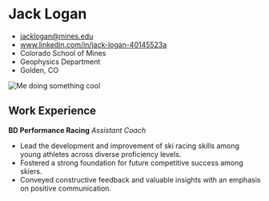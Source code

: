 # Jack Logan
- jacklogan@mines.edu
- www.linkedin.com/in/jack-logan-40145523a
- Colorado School of Mines 
- Geophysics Department
- Golden, CO

![Me doing something cool](file://229pic.jpg)

## Work Experience
**BD Performance Racing** *Assistant Coach*
- Lead the development and improvement of ski racing skills among young athletes across diverse proficiency levels.
- Fostered a strong foundation for future competitive success among skiers.
- Conveyed constructive feedback and valuable insights with an emphasis on positive communication.
